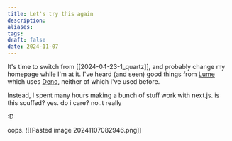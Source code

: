 ```yaml
---
title: Let's try this again
description: 
aliases: 
tags: 
draft: false
date: 2024-11-07
---
```

It's time to switch from [[2024-04-23-1_quartz]], and probably change my homepage while I'm at it.
I've heard (and seen) good things from [Lume](https://lume.land/) which uses [Deno](deno.com), neither of which I've used before. 

Instead, I spent many hours making a bunch of stuff work with next.js. is this scuffed? yes. do i care? no..t really

:D



oops.
![[Pasted image 20241107082946.png]]